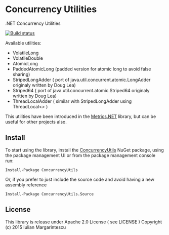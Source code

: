 # Concurrency Utilities

.NET Concurrency Utilities

[![Build status](https://ci.appveyor.com/api/projects/status/n7j2wym7575pf130?svg=true)](https://ci.appveyor.com/project/etishor/concurrencyutilities) 

Available utilities:

* VolatileLong
* VolatileDouble
* AtomicLong
* PaddedAtomicLong (padded version for atomic long to avoid false sharing)
* StripedLongAdder ( port of java.util.concurrent.atomic.LongAdder originaly written by Doug Lea)
* Striped64 ( port of java.util.concurrent.atomic.Striped64  originaly written by Doug Lea)
* ThreadLocalAdder ( similar with StripedLongAdder using ThreadLocal<> )

This utilities have been introduced in the [Metrics.NET](https://github.com/etishor/Metrics.NET) library, but can be useful for other projects also.

## Install

To start using the library, install the [ConcurrencyUtils](https://www.nuget.org/packages/ConcurrencyUtils/) NuGet package, using the package management UI or from the package management console run:

    Install-Package ConcurrencyUtils

Or, if you prefer to just include the source code and avoid having a new assembly reference

    Install-Package ConcurrencyUtils.Source

## License

This library is release under Apache 2.0 License ( see LICENSE ) 
Copyright (c) 2015 Iulian Margarintescu
